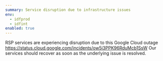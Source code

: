 ```yaml
---
summary: Service disruption due to infrastructure issues
env:
  - idfprod
  - idfint  
enabled: true  
---
```


RSP services are experiencing disruption due to this Google Cloud outage https://status.cloud.google.com/incidents/ow5i3PPK96RduMcb1SsW
Our services should recover as soon as the underlying issue is resolved.  
